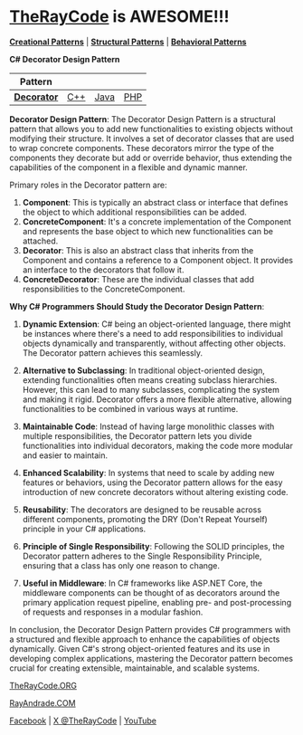 # [TheRayCode](../../../README.md) is AWESOME!!!

**[Creational Patterns](../README.md)** | **[Structural Patterns](../../Structural/README.md)** | **[Behavioral Patterns](../../Behavioral/README.md)**

**C# Decorator Design Pattern**

|Pattern|   |   |   |
|---|---|---|---|
| [**Decorator**](DREADME.md) | [C++](../../../CPP/Structural/Decorator/README.md) | [Java](../../../Java/Structural/Decorator/README.md) | [PHP](../../../PHP/Structural/Decorator/README.md) |

**Decorator Design Pattern**:
The Decorator Design Pattern is a structural pattern that allows you to add new functionalities to existing objects without modifying their structure. It involves a set of decorator classes that are used to wrap concrete components. These decorators mirror the type of the components they decorate but add or override behavior, thus extending the capabilities of the component in a flexible and dynamic manner.

Primary roles in the Decorator pattern are:
1. **Component**: This is typically an abstract class or interface that defines the object to which additional responsibilities can be added.
2. **ConcreteComponent**: It's a concrete implementation of the Component and represents the base object to which new functionalities can be attached.
3. **Decorator**: This is also an abstract class that inherits from the Component and contains a reference to a Component object. It provides an interface to the decorators that follow it.
4. **ConcreteDecorator**: These are the individual classes that add responsibilities to the ConcreteComponent.

**Why C# Programmers Should Study the Decorator Design Pattern**:
1. **Dynamic Extension**: C# being an object-oriented language, there might be instances where there's a need to add responsibilities to individual objects dynamically and transparently, without affecting other objects. The Decorator pattern achieves this seamlessly.

2. **Alternative to Subclassing**: In traditional object-oriented design, extending functionalities often means creating subclass hierarchies. However, this can lead to many subclasses, complicating the system and making it rigid. Decorator offers a more flexible alternative, allowing functionalities to be combined in various ways at runtime.

3. **Maintainable Code**: Instead of having large monolithic classes with multiple responsibilities, the Decorator pattern lets you divide functionalities into individual decorators, making the code more modular and easier to maintain.

4. **Enhanced Scalability**: In systems that need to scale by adding new features or behaviors, using the Decorator pattern allows for the easy introduction of new concrete decorators without altering existing code.

5. **Reusability**: The decorators are designed to be reusable across different components, promoting the DRY (Don't Repeat Yourself) principle in your C# applications.

6. **Principle of Single Responsibility**: Following the SOLID principles, the Decorator pattern adheres to the Single Responsibility Principle, ensuring that a class has only one reason to change.

7. **Useful in Middleware**: In C# frameworks like ASP.NET Core, the middleware components can be thought of as decorators around the primary application request pipeline, enabling pre- and post-processing of requests and responses in a modular fashion.

In conclusion, the Decorator Design Pattern provides C# programmers with a structured and flexible approach to enhance the capabilities of objects dynamically. Given C#'s strong object-oriented features and its use in developing complex applications, mastering the Decorator pattern becomes crucial for creating extensible, maintainable, and scalable systems.

[TheRayCode.ORG](https://www.TheRayCode.org)

[RayAndrade.COM](https://www.RayAndrade.com)

[Facebook](https://www.facebook.com/TheRayCode/) | [X @TheRayCode](https://www.x.com/TheRayCode/) | [YouTube](https://www.youtube.com/TheRayCode/)
